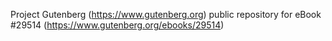 Project Gutenberg (https://www.gutenberg.org) public repository for eBook #29514 (https://www.gutenberg.org/ebooks/29514)
